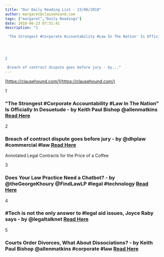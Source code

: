 ```yaml
---
title: "Our Daily Reading List - 23/06/2018"
author: margaret@clausehound.com
tags: ["margaret","Daily Readings"]
date: 2018-06-23 07:51:41
description: "1

 'The Strongest #Corporate Accountability #Law In The Nation' Is Officially In Desuetude - by Keith Paul Bishop @allenmatkins  Read Here

 


2

 Breach of contract dispute goes before jury - by..."
---
```


[https://clausehound.com/](https://clausehound.com/)

1

###  "The Strongest #Corporate Accountability #Law In The Nation" Is Officially In Desuetude - by Keith Paul Bishop @allenmatkins  [Read Here](https://www.calcorporatelaw.com/the-strongest-corporate-accountability-law-in-the-nation-is-officially-in-desuetude)

 

2

###  Breach of contract dispute goes before jury - by @dhplaw #commercial #law [Read Here](https://www.dhplaw.com/blog/2018/06/breach-of-contract-dispute-goes-before-jury.shtml)

Annotated Legal Contracts
for the Price of a Coffee

3

###  Does Your Law Practice Need a Chatbot? - by @theGeorgeKhoury @FindLawLP #legal #technology [Read Here](https://blogs.findlaw.com/technologist/2018/06/does-your-law-practice-need-a-chatbot.html)

 

4

###  #Tech is not the only answer to #legal aid issues, Joyce Raby says - by @legaltalknet  [Read Here](https://legaltalknetwork.com/podcasts/aba-journal-legal-rebels/2018/06/tech-is-not-the-only-answer-to-legal-aid-issues-joyce-raby-says/)

 

5

###  Courts Order Divorces, What About Dissociations? - by Keith Paul Bishop @allenmatkins #corporate #law [Read Here](https://www.calcorporatelaw.com/courts-order-divorces-what-about-dissociations)

 